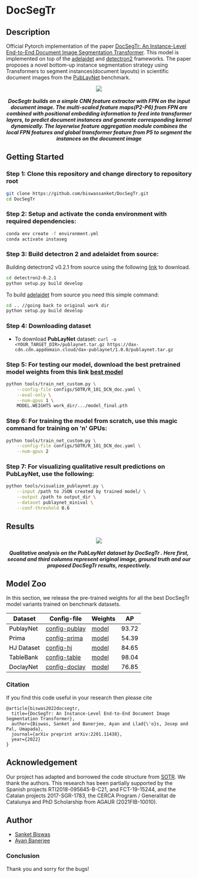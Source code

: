 # DocSegTr
 
## Description
Official Pytorch implementation of the paper [DocSegTr: An Instance-Level End-to-End Document Image Segmentation Transformer](https://arxiv.org/abs/2201.11438). This model is implemented on top of the [adelaidet](https://github.com/aim-uofa/AdelaiDet) and [detectron2](https://github.com/facebookresearch/detectron2) frameworks. The paper proposes a novel bottom-up instance segmentation strategy using Transformers to segment instances(document layouts) in scientific document images from the [PubLayNet](https://github.com/ibm-aur-nlp/PubLayNet) benchmark.

<p align="center">
  <img src="https://github.com/ayanban011/DocSegTr/blob/master/images/transformers.png">
  <br>
  <br>
  <b><i>DocSegtr builds on a simple CNN feature extractor with FPN on the input document image. The multi-scaled feature maps(P2-P6) from FPN are combined with positional embedding information to feed into transformer layers, to predict document instances and generate corresponding kernel dynamically. The layerwise feature aggregation module combines the local FPN features and global transformer feature from P5 to segment the instances on the document image</i></b>
</p>

## Getting Started 

### Step 1: Clone this repository and change directory to repository root
```bash
git clone https://github.com/biswassanket/DocSegTr.git 
cd DocSegTr
```

### Step 2: Setup and activate the conda environment with required dependencies:

```bash
conda env create -f environment.yml
conda activate instaseg
```
### Step 3: Build detectron 2 and adelaidet from source:

Building detectron2 v0.2.1 from source using the following [link](https://github.com/facebookresearch/detectron2/archive/refs/tags/v0.2.1.zip) to download.    

```bash
cd detectron2-0.2.1
python setup.py build develop
```
To build [adelaidet](https://github.com/aim-uofa/AdelaiDet) from source you need this simple command:

```bash
cd .. //going back to original work dir
python setup.py build develop
```

### Step 4: Downloading dataset 

* To download **PubLayNet** dataset: `curl -o <YOUR_TARGET_DIR>/publaynet.tar.gz https://dax-cdn.cdn.appdomain.cloud/dax-publaynet/1.0.0/publaynet.tar.gz`

### Step 5: For testing our model, download the best pretrained model weights from this link [best model](https://drive.google.com/file/d/1N5FLCbnJIq_1cvrN4D8OmXqiaxcd5ql4/view?usp=sharing)

```bash
python tools/train_net_custom.py \
    --config-file configs/SOTR/R_101_DCN_doc.yaml \
    --eval-only \
    --num-gpus 1 \
    MODEL.WEIGHTS work_dir/.../model_final.pth
```

### Step 6: For training the model from scratch, use this magic command for training on 'n' GPUs:


```bash
python tools/train_net_custom.py \
    --config-file configs/SOTR/R_101_DCN_doc.yaml \
    --num-gpus 2
```
### Step 7: For visualizing qualitative result predictions on PubLayNet, use the following:

```bash
python tools/visualize_publaynet.py \
    --input /path to JSON created by trained model/ \
    --output /path to output_dir \
    --dataset publaynet_minival \
    --conf-threshold 0.6
```
## Results

<p align="center">
  <img src="https://github.com/ayanban011/DocSegTr/blob/master/images/Qualitative_analysis.png">
  <br>
  <br>
  <b><i>Qualitative analysis on the PubLayNet dataset by DocSegTr . Here first, second and third columns represent original image, ground truth and our proposed DocSegTr results, respectively.</i></b>
</p>

## Model Zoo
In this section, we release the pre-trained weights for all the best DocSegTr model variants trained on benchmark datasets.

<table class="tg">
<thead>
  <tr>
    <th class="tg-amwm"><span style="font-style:normal;text-decoration:none;color:#000;background-color:transparent">Dataset</span></th>
    <th class="tg-amwm"><span style="font-style:normal;text-decoration:none;color:#000;background-color:transparent">Config-file</span></th>
    <th class="tg-amwm"><span style="font-style:normal;text-decoration:none;color:#000;background-color:transparent">Weights</span></th>
    <th class="tg-amwm"><span style="font-style:normal;text-decoration:none;color:#000;background-color:transparent">AP</span></th>
  </tr>
</thead>
<tbody>
  <tr>
    <td class="tg-baqh"><span style="font-weight:400;font-style:normal;text-decoration:none;color:#000;background-color:transparent">PublayNet</span></td>
    <td class="tg-baqh"><span style="font-weight:400;font-style:normal;text-decoration:none;color:#000;background-color:transparent"><a href=https://github.com/ayanban011/SwinDocSegmenter/blob/main/configs/coco/instance-segmentation/swin/config_publay.yaml>config-publay</a></span></td>
    <td class="tg-baqh"><span style="font-weight:400;font-style:normal;text-decoration:none;color:#000;background-color:transparent"><a href=https://drive.google.com/file/d/1DCxG2MCza_z-yB3bLcaVvVR4Jik00Ecq/view?usp=share_link>model</a></span></td>
    <td class="tg-baqh"><span style="font-weight:400;font-style:normal;text-decoration:none;color:#000;background-color:transparent">93.72</span></td>
  </tr>
  <tr>
    <td class="tg-baqh"><span style="font-weight:400;font-style:normal;text-decoration:none;color:#000;background-color:transparent">Prima</span></td>
    <td class="tg-baqh"><span style="font-weight:400;font-style:normal;text-decoration:none;color:#000;background-color:transparent"><a href=https://github.com/ayanban011/SwinDocSegmenter/blob/main/configs/coco/instance-segmentation/swin/config_prima.yaml>config-prima</a></span></td>
    <td class="tg-baqh"><span style="font-weight:400;font-style:normal;text-decoration:none;color:#000;background-color:transparent"><a href=https://drive.google.com/file/d/1DNX9HQ0aG5ws0HCTFBUeV__rTlifNsvq/view?usp=share_link>model</a></span></td>
    <td class="tg-baqh"><span style="font-weight:400;font-style:normal;text-decoration:none;color:#000;background-color:transparent">54.39</span></td>
  </tr>
  <tr>
    <td class="tg-baqh"><span style="font-weight:400;font-style:normal;text-decoration:none;color:#000;background-color:transparent">HJ Dataset</span></td>
    <td class="tg-baqh"><span style="font-weight:400;font-style:normal;text-decoration:none;color:#000;background-color:transparent"><a href=https://github.com/ayanban011/SwinDocSegmenter/blob/main/configs/coco/instance-segmentation/swin/config_hj.yaml>config-hj</a></span></td>
    <td class="tg-baqh"><span style="font-weight:400;font-style:normal;text-decoration:none;color:#000;background-color:transparent"><a href=https://drive.google.com/file/d/12BCzIhSwZRJj8QjsFaqkdkLplf1bonL9/view?usp=sharing>model</a></span></td>
    <td class="tg-baqh"><span style="font-weight:400;font-style:normal;text-decoration:none;color:#000;background-color:transparent">84.65</span></td>
  </tr>
  <tr>
    <td class="tg-baqh"><span style="font-weight:400;font-style:normal;text-decoration:none;color:#000;background-color:transparent">TableBank</span></td>
    <td class="tg-baqh"><span style="font-weight:400;font-style:normal;text-decoration:none;color:#000;background-color:transparent"><a href=https://github.com/ayanban011/SwinDocSegmenter/blob/main/configs/coco/instance-segmentation/swin/config_table.yaml>config-table</a></span></td>
    <td class="tg-baqh"><span style="font-weight:400;font-style:normal;text-decoration:none;color:#000;background-color:transparent"><a href=https://drive.google.com/file/d/17DD9ASe3p3nLGEYhNCG0hbTURg8qNakC/view?usp=share_link>model</a></span></td>
    <td class="tg-baqh"><span style="font-weight:400;font-style:normal;text-decoration:none;color:#000;background-color:transparent">98.04</span></td>
  </tr>
  <tr>
    <td class="tg-baqh"><span style="font-weight:400;font-style:normal;text-decoration:none;color:#000;background-color:transparent">DoclayNet</span></td>
    <td class="tg-baqh"><span style="font-weight:400;font-style:normal;text-decoration:none;color:#000;background-color:transparent"><a href=https://github.com/ayanban011/SwinDocSegmenter/blob/main/configs/coco/instance-segmentation/swin/config_doclay.yaml>config-doclay</a></span></td>
    <td class="tg-baqh"><span style="font-weight:400;font-style:normal;text-decoration:none;color:#000;background-color:transparent"><a href=https://drive.google.com/file/d/1kMUnmdliyWWlXV9L8gQGvmS-h_mkM_mR/view?usp=share_link>model</a></span></td>
    <td class="tg-baqh"><span style="font-weight:400;font-style:normal;text-decoration:none;color:#000;background-color:transparent">76.85</span></td>
  </tr>
</tbody>
</table>

### Citation

If you find this code useful in your research then please cite

```
@article{biswas2022docsegtr,
  title={DocSegTr: An Instance-Level End-to-End Document Image Segmentation Transformer},
  author={Biswas, Sanket and Banerjee, Ayan and Llad{\'o}s, Josep and Pal, Umapada},
  journal={arXiv preprint arXiv:2201.11438},
  year={2022}
}
```

## Acknowledgement 
Our project has adapted and borrowed the code structure from [SOTR](https://github.com/easton-cau/SOTR). 
We thank the authors. This research has been partially supported by the Spanish projects RTI2018-095645-B-C21, and FCT-19-15244, and the Catalan projects 2017-SGR-1783, the CERCA Program / Generalitat de Catalunya and PhD Scholarship from AGAUR (2021FIB-10010).
  
## Author
* [Sanket Biswas](https://github.com/biswassanket)
* [Ayan Banerjee](https://github.com/ayanban011)

  
### Conclusion
Thank you and sorry for the bugs!










